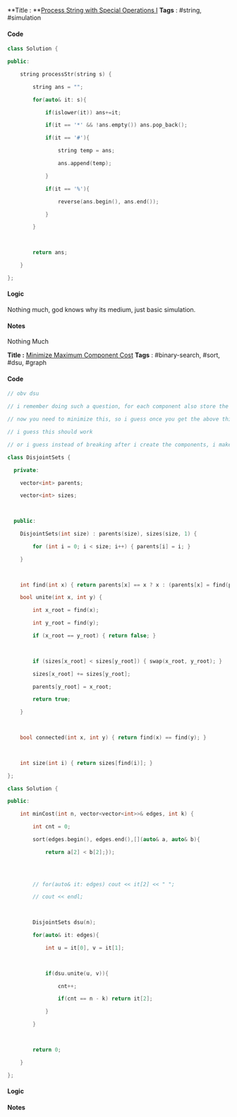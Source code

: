 **Title : **[Process String with Special Operations I](https://leetcode.com/problems/process-string-with-special-operations-i/)
**Tags** : #string, #simulation 

#### Code
```cpp
class Solution {

public:

    string processStr(string s) {

        string ans = "";

        for(auto& it: s){

            if(islower(it)) ans+=it;

            if(it == '*' && !ans.empty()) ans.pop_back();

            if(it == '#'){

                string temp = ans;

                ans.append(temp);

            }

            if(it == '%'){

                reverse(ans.begin(), ans.end());

            }

        }

  

        return ans;

    }

};
```
#### Logic
Nothing much, god knows why its medium, just basic simulation.
#### Notes
Nothing Much



**Title :** [Minimize Maximum Component Cost](https://leetcode.com/problems/minimize-maximum-component-cost/)
**Tags** : #binary-search, #sort, #dsu, #graph 

#### Code
```cpp
// obv dsu

// i remember doing such a question, for each component also store the max edge weight

// now you need to minimize this, so i guess once you get the above thing, start removing the max weight edge, and keep on doing this, until you have the number of componenets that you need.

// i guess this should work

// or i guess instead of breaking after i create the components, i make the compoenents, after taking the smallest one to begin with, this way i do not have to write a code, to remove elements from compoenents

class DisjointSets {

  private:

    vector<int> parents;

    vector<int> sizes;

  

  public:

    DisjointSets(int size) : parents(size), sizes(size, 1) {

        for (int i = 0; i < size; i++) { parents[i] = i; }

    }

  

    int find(int x) { return parents[x] == x ? x : (parents[x] = find(parents[x])); }

    bool unite(int x, int y) {

        int x_root = find(x);

        int y_root = find(y);

        if (x_root == y_root) { return false; }

  

        if (sizes[x_root] < sizes[y_root]) { swap(x_root, y_root); }

        sizes[x_root] += sizes[y_root];

        parents[y_root] = x_root;

        return true;

    }

  

    bool connected(int x, int y) { return find(x) == find(y); }

  

    int size(int i) { return sizes[find(i)]; }

};

class Solution {

public:

    int minCost(int n, vector<vector<int>>& edges, int k) {

        int cnt = 0;

        sort(edges.begin(), edges.end(),[](auto& a, auto& b){

            return a[2] < b[2];});

  
  

        // for(auto& it: edges) cout << it[2] << " ";

        // cout << endl;

  

        DisjointSets dsu(n);

        for(auto& it: edges){

            int u = it[0], v = it[1];

  

            if(dsu.unite(u, v)){

                cnt++;

                if(cnt == n - k) return it[2];

            }

        }

  

        return 0;

    }

};
```
#### Logic
#### Notes








